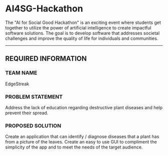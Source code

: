 # AI4SG-Hackathon
The "AI for Social Good Hackathon" is an exciting event where students get together to utilize the power of artificial intelligence to create impactful software solutions. The goal is to develop software that addresses societal challenges and improve the quality of life for individuals and communities. 

-------------------------------------------------------------------------------------
 REQUIRED INFORMATION 
-------------------------------------------------------------------------------------


### TEAM NAME
EdgeStreak



### PROBLEM STATEMENT
Address the lack of education regarding destructive plant diseases and help prevent their spread.





### PROPOSED SOLUTION
Create an application that can identify / diagnose  diseases that a plant has from a picture of the leaves. 
Create an easy to use GUI to compliment the simplicity of the app and to meet the needs of the target audience.

